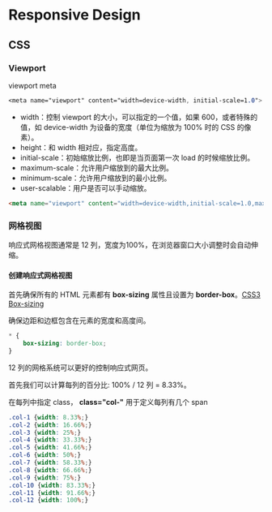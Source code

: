 # Responsive Design

## CSS

### Viewport 

viewport meta

```css
<meta name="viewport" content="width=device-width, initial-scale=1.0">
```

- width：控制 viewport 的大小，可以指定的一个值，如果 600，或者特殊的值，如 device-width 为设备的宽度（单位为缩放为 100% 时的 CSS 的像素）。
- height：和 width 相对应，指定高度。
- initial-scale：初始缩放比例，也即是当页面第一次 load 的时候缩放比例。
- maximum-scale：允许用户缩放到的最大比例。
- minimum-scale：允许用户缩放到的最小比例。
- user-scalable：用户是否可以手动缩放。

```html
<meta name="viewport" content="width=device-width,initial-scale=1.0,maximum-scale=1.0,user-scalable=no">
```

### 网格视图

响应式网格视图通常是 12 列，宽度为100%，在浏览器窗口大小调整时会自动伸缩。

#### 创建响应式网格视图

首先确保所有的 HTML 元素都有 **box-sizing** 属性且设置为 **border-box**。[CSS3 Box-sizing](http://www.runoob.com/cssref/css3-pr-box-sizing.html)

确保边距和边框包含在元素的宽度和高度间。

```css
* {
    box-sizing: border-box;
}
```

12 列的网格系统可以更好的控制响应式网页。

首先我们可以计算每列的百分比: 100% / 12 列 = 8.33%。

在每列中指定 class， **class="col-"** 用于定义每列有几个 span 

```css
.col-1 {width: 8.33%;}
.col-2 {width: 16.66%;}
.col-3 {width: 25%;}
.col-4 {width: 33.33%;}
.col-5 {width: 41.66%;}
.col-6 {width: 50%;}
.col-7 {width: 58.33%;}
.col-8 {width: 66.66%;}
.col-9 {width: 75%;}
.col-10 {width: 83.33%;}
.col-11 {width: 91.66%;}
.col-12 {width: 100%;}
```

